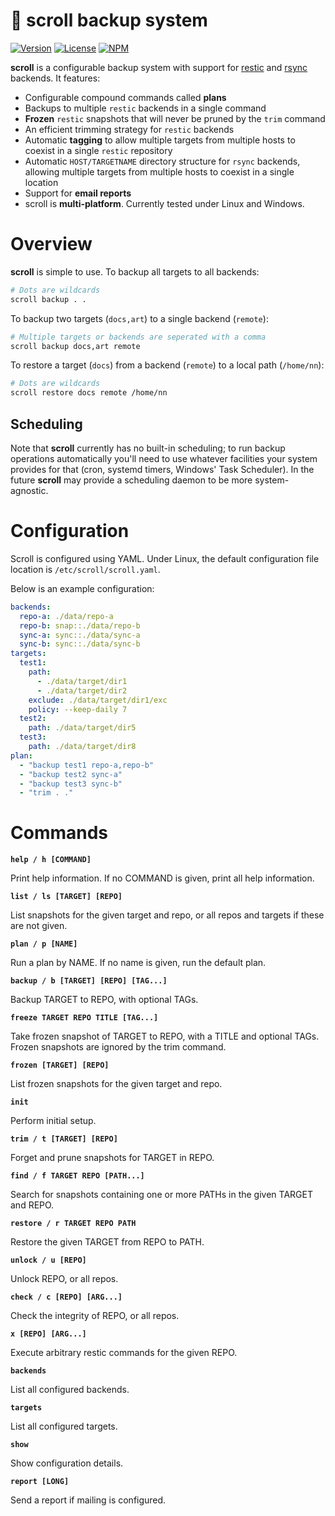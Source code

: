 # 📜 scroll backup system
[![Version][icon-ver]][repo]
[![License][icon-lic]][license]
[![NPM][icon-npm]][pkg]

**scroll** is a configurable backup system with support for [restic][restic] and [rsync][rsync] backends. It features:
* Configurable compound commands called **plans**
* Backups to multiple `restic` backends in a single command
* **Frozen** `restic` snapshots that will never be pruned by the `trim` command
* An efficient trimming strategy for `restic` backends
* Automatic **tagging** to allow multiple targets from multiple hosts to coexist in a single `restic` repository
* Automatic `HOST/TARGETNAME` directory structure for `rsync` backends, allowing multiple targets from multiple hosts to coexist in a single location
* Support for **email reports**
* scroll is **multi-platform**. Currently tested under Linux and Windows.

# Overview

**scroll** is simple to use. To backup all targets to all backends:

```sh
# Dots are wildcards
scroll backup . .
```

To backup two targets (`docs,art`) to a single backend (`remote`):

```sh
# Multiple targets or backends are seperated with a comma
scroll backup docs,art remote
```

To restore a target (`docs`) from a backend (`remote`) to a local path (`/home/nn`):

```sh
# Dots are wildcards
scroll restore docs remote /home/nn
```

## Scheduling

Note that **scroll** currently has no built-in scheduling; to run backup operations automatically you'll need to use whatever facilities your system provides for that (cron, systemd timers, Windows' Task Scheduler). In the future **scroll** may provide a scheduling daemon to be more system-agnostic.

# Configuration

Scroll is configured using YAML. Under Linux, the default configuration file location is `/etc/scroll/scroll.yaml`.

Below is an example configuration:

```yaml
backends:
  repo-a: ./data/repo-a
  repo-b: snap::./data/repo-b
  sync-a: sync::./data/sync-a
  sync-b: sync::./data/sync-b
targets:
  test1:
    path:
      - ./data/target/dir1
      - ./data/target/dir2
    exclude: ./data/target/dir1/exc
    policy: --keep-daily 7
  test2:
    path: ./data/target/dir5
  test3:
    path: ./data/target/dir8
plan:
  - "backup test1 repo-a,repo-b"
  - "backup test2 sync-a"
  - "backup test3 sync-b"
  - "trim . ."

```

# Commands

**`help / h [COMMAND]`**

Print help information. If no COMMAND is given, print all help information.

**`list / ls [TARGET] [REPO]`**

List snapshots for the given target and repo, or all repos and targets if these
are not given.

**`plan / p [NAME]`**

Run a plan by NAME. If no name is given, run the default plan.

**`backup / b [TARGET] [REPO] [TAG...]`**

Backup TARGET to REPO, with optional TAGs.

**`freeze TARGET REPO TITLE [TAG...]`**

Take frozen snapshot of TARGET to REPO, with a TITLE and optional TAGs. Frozen
snapshots are ignored by the trim command.

**`frozen [TARGET] [REPO]`**

List frozen snapshots for the given target and repo.

**`init`**

Perform initial setup.

**`trim / t [TARGET] [REPO]`**

Forget and prune snapshots for TARGET in REPO.

**`find / f TARGET REPO [PATH...]`**

Search for snapshots containing one or more PATHs in the given TARGET and REPO.

**`restore / r TARGET REPO PATH`**

Restore the given TARGET from REPO to PATH.

**`unlock / u [REPO]`**

Unlock REPO, or all repos.

**`check / c [REPO] [ARG...]`**

Check the integrity of REPO, or all repos.

**`x [REPO] [ARG...]`**

Execute arbitrary restic commands for the given REPO.

**`backends`**

List all configured backends.

**`targets`**

List all configured targets.

**`show`**

Show configuration details.

**`report [LONG]`**

Send a report if mailing is configured.

[gh]:https://github.com/0E9B061F
[repo]:https://github.com/0E9B061F/scroll
[license]:https://github.com/0E9B061F/scroll/blob/master/LICENSE
[pkg]:https://www.npmjs.com/package/scroll
[restic]:https://github.com/restic/restic
[rsync]:https://github.com/RsyncProject/rsync

[icon-ver]:https://img.shields.io/github/package-json/v/0E9B061F/scroll.svg?style=flat-square&logo=github&color=%236e7fd2
[icon-lic]:https://img.shields.io/github/license/0E9B061F/scroll.svg?style=flat-square&color=%236e7fd2
[icon-npm]:https://img.shields.io/npm/v/scroll-backup.svg?style=flat-square&logo=npm&color=%23de2657
